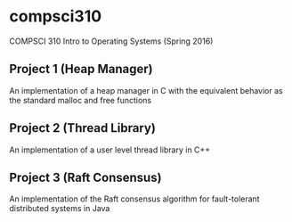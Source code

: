 # compsci310
COMPSCI 310 Intro to Operating Systems (Spring 2016)

## Project 1 (Heap Manager)
An implementation of a heap manager in C with the equivalent behavior as the standard malloc and free functions

## Project 2 (Thread Library)
An implementation of a user level thread library in C++

## Project 3 (Raft Consensus)
An implementation of the Raft consensus algorithm for fault-tolerant distributed systems in Java